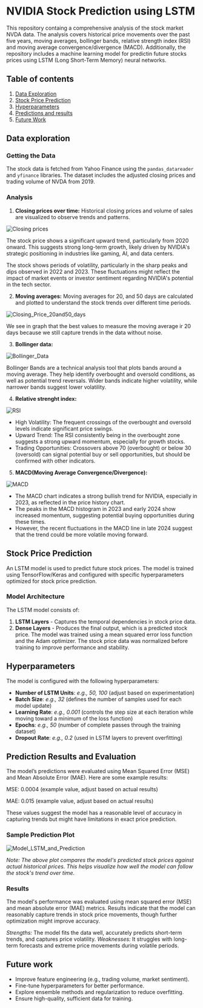 # NVIDIA Stock Prediction using LSTM

This repository containg a comprehensive analysis of the stock market NVDA data. The analysis covers historical price movements over the past five years, moving averages, bollinger bands, relative strength index (RSI) and moving average convergence/divergence (MACD). Additionally, the repository includes a machine learning model for predictin future stocks prices using LSTM (Long Short-Term Memory) neural networks.

## Table of contents

1. [Data Exploration](#data-exploration)
2. [Stock Price Prediction](#stock-price-prediction)
3. [Hyperparameters](#hyperparameters)
4. [Predictions and results](#predictions-and-results)
5. [Future Work](#future-work)

## Data exploration

### Getting the Data

The stock data is fetched from Yahoo Finance using the `pandas_datareader` and `yfinance` libraries. The dataset includes the adjusted closing prices and trading volume of NVDA from 2019.

### Analysis

1. **Closing prices over time:**
Historical closing prices and volume of sales are visualized to observe trends and patterns.

 ![Closing prices](https://github.com/violetacaferra23/NVDA-Stock-Prediction/blob/main/Closing_prices.png)

The stock price shows a significant upward trend, particularly from 2020 onward. This suggests strong long-term growth, likely driven by NVIDIA's strategic positioning in industries like gaming, AI, and data centers.

The stock shows periods of volatility, particularly in the sharp peaks and dips observed in 2022 and 2023. These fluctuations might reflect the impact of market events or investor sentiment regarding NVIDIA's potential in the tech sector.

2. **Moving averages:**
Moving averages for 20, and 50 days are calculated and plotted to understand the stock trends over different time periods.

 ![Closing_Price_20and50_days](https://github.com/violetacaferra23/NVDA-Stock-Prediction/blob/main/Closing_price_20and50_days.png)

We see in graph that the best values to measure the moving average ir 20 days because we still capture trends in the data without noise.

3. **Bollinger data:**

 ![Bollinger_Data](https://github.com/violetacaferra23/NVDA-Stock-Prediction/blob/main/Bollinger_Data.png)

Bollinger Bands are a technical analysis tool that plots bands around a moving average. They help identify overbought and oversold conditions, as well as potential trend reversals. Wider bands indicate higher volatility, while narrower bands suggest lower volatility.

4. **Relative strenght index:**

 ![RSI](https://github.com/violetacaferra23/NVDA-Stock-Prediction/blob/main/RSI.png)

* High Volatility: The frequent crossings of the overbought and oversold levels indicate significant price swings.
* Upward Trend: The RSI consistently being in the overbought zone suggests a strong upward momentum, especially for growth stocks.
* Trading Opportunities: Crossovers above 70 (overbought) or below 30 (oversold) can signal potential buy or sell opportunities, but should be confirmed with other indicators.

5. **MACD(Moving Average Convergence/Divergence):**

 ![MACD](https://github.com/violetacaferra23/NVDA-Stock-Prediction/blob/main/MACD.png)

* The MACD chart indicates a strong bullish trend for NVIDIA, especially in 2023, as reflected in the price history chart.
* The peaks in the MACD histogram in 2023 and early 2024 show increased momentum, suggesting potential buying opportunities during these times.
* However, the recent fluctuations in the MACD line in late 2024 suggest that the trend could be more volatile moving forward.

## Stock Price Prediction

An LSTM model is used to predict future stock prices. The model is trained using TensorFlow/Keras and configured with specific hyperparameters optimized for stock price prediction.

### Model Architecture

The LSTM model consists of:
1. **LSTM Layers** - Captures the temporal dependencies in stock price data.
2. **Dense Layers** - Produces the final output, which is a predicted stock price.
The model was trained using a mean squared error loss function and the Adam optimizer. The stock price data was normalized before training to improve performance and stability.

## Hyperparameters

The model is configured with the following hyperparameters:

- **Number of LSTM Units**: *e.g., 50, 100* (adjust based on experimentation)
- **Batch Size**: *e.g., 32* (defines the number of samples used for each model update)
- **Learning Rate**: *e.g., 0.001* (controls the step size at each iteration while moving toward a minimum of the loss function)
- **Epochs**: *e.g., 50* (number of complete passes through the training dataset)
- **Dropout Rate**: *e.g., 0.2* (used in LSTM layers to prevent overfitting)

## Prediction Results and Evaluation

The model’s predictions were evaluated using Mean Squared Error (MSE) and Mean Absolute Error (MAE). Here are some example results:

MSE: 0.0004 (example value, adjust based on actual results)

MAE: 0.015 (example value, adjust based on actual results)

These values suggest the model has a reasonable level of accuracy in capturing trends but might have limitations in exact price prediction.

### Sample Prediction Plot

 ![Model_LSTM_and_Prediction](https://github.com/violetacaferra23/NVDA-Stock-Prediction/blob/main/Model_LSTM_and_Prediction.png)

*Note: The above plot compares the model's predicted stock prices against actual historical prices. This helps visualize how well the model can follow the stock's trend over time.*

### Results

The model's performance was evaluated using mean squared error (MSE) and mean absolute error (MAE) metrics. Results indicate that the model can reasonably capture trends in stock price movements, though further optimization might improve accuracy.

*Strengths:* The model fits the data well, accurately predicts short-term trends, and captures price volatility.
*Weaknesses:* It struggles with long-term forecasts and extreme price movements during volatile periods.

## Future work

- Improve feature engineering (e.g., trading volume, market sentiment).
- Fine-tune hyperparameters for better performance.
- Explore ensemble methods and regularization to reduce overfitting.
- Ensure high-quality, sufficient data for training.

